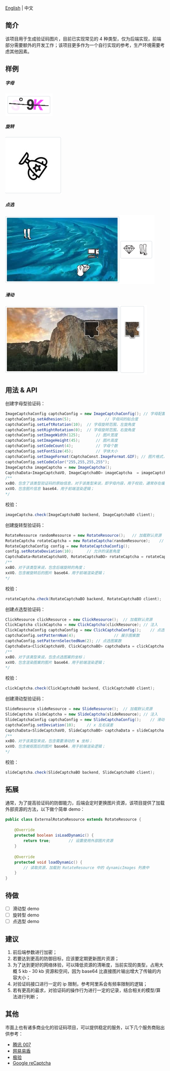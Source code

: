 [English](https://github.com/notayessir/lunar-captcha/blob/master/README.md) | 中文

## 简介

该项目用于生成验证码图片，目前已实现常见的 4 种类型，仅为后端实现，前端部分需要额外的开发工作；该项目更多作为一个自行实现的参考，生产环境需要考虑其他因素。

## 样例

##### 字母

![image](https://github.com/notayessir/lunar-captcha/blob/master/docs/image/image.png)

##### 旋转

![rotate](https://github.com/notayessir/lunar-captcha/blob/master/docs/image/rotate.png)

##### 点选

![click](https://github.com/notayessir/lunar-captcha/blob/master/docs/image/click.png)

##### 滑动

![slide](https://github.com/notayessir/lunar-captcha/blob/master/docs/image/slide.png)

## 用法 & API

创建字母型验证码：

```java
ImageCaptchaConfig captchaConfig = new ImageCaptchaConfig(); // 字母配置
captchaConfig.setAdhesion(5);				// 字母间的贴合度
captchaConfig.setLeftRotation(10);	// 字母旋转范围，左旋角度
captchaConfig.setRightRotation(0);	// 字母旋转范围，右旋角度
captchaConfig.setImageWidth(125);		// 图片宽度
captchaConfig.setImageHeight(45);		// 图片高度
captchaConfig.setCodeCount(4);			// 字母个数
captchaConfig.setFontSize(45);			// 字体大小
captchaConfig.setImageFormat(CaptchaConst.ImageFormat.GIF);	// 图片格式，支持 gif 或 jpg
captchaConfig.setCodeColor("255,255,255,255");							// 图片背景 rgba
ImageCaptcha imageCaptcha = new ImageCaptcha();	
CaptchaData<ImageCaptchaVO, ImageCaptchaBO> imageCaptcha  = imageCaptcha.create(captchaConfig);
/**
xxBO，包含了该类型验证码的原始信息，对于该类型来说，即字母内容，用于校验，通常存在缓存中；
xxVO，包含图片信息 base64，用于前端渲染逻辑；
*/
```

校验：

```java
imageCaptcha.check(ImageCaptchaBO backend, ImageCaptchaBO client);
```

创建旋转型验证码：

```java
RotateResource randomResource = new RotateResource();	// 加载默认资源
RotateCaptcha rotateCaptcha = new RotateCaptcha(randomResource);	// 注入
RotateCaptchaConfig config = new RotateCaptchaConfig();						// 旋转型配置
config.setRotateDeviation(10);		// 允许的误差角度
CaptchaData<RotateCaptchaVO, RotateCaptchaBO> rotateCaptcha = rotateCaptcha.create(config);
/**
xxBO，对于该类型来说，包含后端旋转的角度；
xxVO，包含被旋转后的图片 base64，用于前端渲染逻辑；
*/
```

校验：

```java
rotateCaptcha.check(RotateCaptchaBO backend, RotateCaptchaBO client);
```

创建点选型验证码：

```java
ClickResource clickResource = new ClickResource();	// 加载默认资源
ClickCaptcha clickCaptcha = new ClickCaptcha(clickResource); // 注入
ClickCaptchaConfig captchaConfig = new ClickCaptchaConfig();	// 点选型配置
captchaConfig.setPatternNum(4);					// 展示图案数
captchaConfig.setPatternSelectedNum(2);	// 点选图案数
CaptchaData<ClickCaptchaVO, ClickCaptchaBO> captchaData = clickCaptcha.create(captchaConfig);
/**
xxBO，对于该类型来说，包含点选图案的坐标；
xxVO，包含渲染图案的图片 base64，用于前端渲染逻辑；
*/
```

校验：

```java
clickCaptcha.check(ClickCaptchaBO backend, ClickCaptchaBO client);
```

创建滑动型验证码：

```java
SlideResource slideResource = new SlideResource();	// 加载默认资源
SlideCaptcha slideCaptcha = new SlideCaptcha(slideResource); // 注入
SlideCaptchaConfig captchaConfig = new SlideCaptchaConfig();	// 滑动性配置
captchaConfig.setDeviation(10);		// x 左右误差
CaptchaData<SlideCaptchaVO, SlideCaptchaBO> captchaData = slideCaptcha.create(captchaConfig);
/**
xxBO，对于该类型来说，包含需要滑动的 x 坐标；
xxVO，包含被抠图后的图片 base64，用于前端渲染逻辑；
*/
```

校验：

```java
slideCaptcha.check(SlideCaptchaBO backend, SlideCaptchaBO client);
```

## 拓展

通常，为了提高验证码的防御能力，后端会定时更换图片资源，该项目提供了加载外部资源的方法，以下做个简单 demo：

```java
public class ExternalRotateResource extends RotateResource {

    @Override
    protected boolean isLoadDynamic() {
        return true;		// 设置使用外部图片资源
    }

    @Override
    protected void loadDynamic() {
        // 读取资源，加载到 RotateResource 中的 dynamicImages 列表中
    }
}
```

## 待做

- [ ] 滑动型 demo
- [ ] 旋转型 demo
- [ ] 点选型 demo

## 建议

1. 前后端参数进行加密；
2. 若要达到更高的防御目标，应该要定期更新图片资源；
3. 为了达到更好的网络体验，可以降低资源的清晰度，当前实现的类型，占用大概 5 kb - 30 kb 资源和空间，因为 base64 比直接图片输出增大了传输的内容大小；
4. 对验证码接口进行一定的 ip 限制，参考阿里系会有频率限制的逻辑；
5. 若有更高的最求，对验证码的操作行为进行一定的记录，结合相关的模型/算法进行判断；

## 其他

市面上也有诸多商业化的验证码项目，可以提供稳定的服务，以下几个服务商贴出供参考：

- [腾讯 007](https://007.qq.com/)
- [网易易盾](https://dun.163.com/trial/sense)
- [极验](https://www.geetest.com/Sensebot)
- [Google reCaptcha](https://www.google.com/recaptcha/about/)







